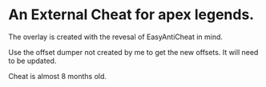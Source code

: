 # An External Cheat for apex legends.

The overlay is created with the revesal of EasyAntiCheat in mind.

Use the offset dumper not created by me to get the new offsets. It will need to be updated.

Cheat is almost 8 months old.
